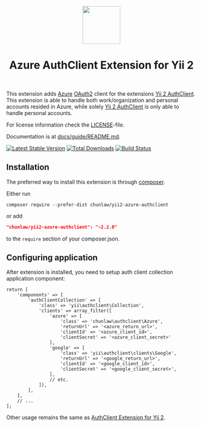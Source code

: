 <p align="center">
    <a href="https://github.com/yiisoft" target="_blank">
        <img src="https://avatars0.githubusercontent.com/u/993323" height="100px">
    </a>
    <h1 align="center">Azure AuthClient Extension for Yii 2</h1>
    <br>
</p>

This extension adds [Azure](https://docs.microsoft.com/en-us/azure/active-directory/develop/v2-oauth2-auth-code-flow) [OAuth2](http://oauth.net/2/) client for the extensions [Yii 2 AuthClient](https://github.com/yiisoft/yii2-authclient). This extension is able to handle both work/organization and personal accounts resided in Azure, while solely [Yii 2 AuthClient](https://github.com/yiisoft/yii2-authclient) is only able to handle personal accounts.

For license information check the [LICENSE](https://github.com/chunlaw/yii2-authclient/blob/master/LICENSE.md)-file.

Documentation is at [docs/guide/README.md](https://github.com/chunlaw/yii2-authclient/blob/master/docs/guide/README.md).

[![Latest Stable Version](https://poser.pugx.org/chunlaw/yii2-azure-authclient/v/stable.png)](https://packagist.org/packages/chunlaw/yii2-azure-authclient)
[![Total Downloads](https://poser.pugx.org/chunlaw/yii2-azure-authclient/downloads.png)](https://packagist.org/packages/yiisoft/yii2-azure-authclient)
[![Build Status](https://github.com/chunlaw/yii2-azure-authclient/actions/workflows/php.yml/badge.svg)](https://github.com/chunlaw/yii2-azure-authclient/actions)

Installation
------------

The preferred way to install this extension is through [composer](http://getcomposer.org/download/).

Either run

```
composer require --prefer-dist chunlaw/yii2-azure-authclient
```

or add

```json
"chunlaw/yii2-azure-authclient": "~2.2.0"
```

to the `require` section of your composer.json.

Configuring application
-----------------------

After extension is installed, you need to setup auth client collection application component:

```
return [
    'components' => [
        'authClientCollection' => [
            'class' => 'yii\authclient\Collection',
            'clients' => array_filter([
                'azure' => [
                    'class' => 'chunlaw\authclient\Azure',
                    'returnUrl' => '<azure_return_url>',
                    'clientId' => '<azure_client_id>',
                    'clientSecret' => '<azure_client_secret>'
                ],
                'google' => [
                    'class' => 'yii\authclient\clients\Google',
                    'returnUrl' => '<google_return_url>',
                    'clientId' => '<google_client_id>',
                    'clientSecret' => '<google_client_secret>',
                ],
				// etc.
            ]),
        ],
    ],
    // ...
];
```

Other usage remains the same as [AuthClient Extension for Yii 2](https://www.yiiframework.com/extension/yiisoft/yii2-authclient/doc/guide/2.0/en/quick-start).

